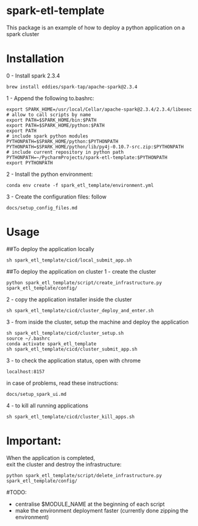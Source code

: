 # spark-etl-template
This package is an example of how to deploy 
a python application on a spark cluster

# Installation
0 - Install spark 2.3.4 
```
brew install eddies/spark-tap/apache-spark@2.3.4
```

1 - Append the following to.bashrc:
```
export SPARK_HOME=/usr/local/Cellar/apache-spark@2.3.4/2.3.4/libexec
# allow to call scripts by name
export PATH=$SPARK_HOME/bin:$PATH
export PATH=$SPARK_HOME/python:$PATH
export PATH
# include spark python modules
PYTHONPATH=$SPARK_HOME/python:$PYTHONPATH
PYTHONPATH=$SPARK_HOME/python/lib/py4j-0.10.7-src.zip:$PYTHONPATH
# include current repository in python path
PYTHONPATH=~/PycharmProjects/spark-etl-template:$PYTHONPATH 
export PYTHONPATH
```

2 - Install the python environment:
```
conda env create -f spark_etl_template/environment.yml
```
3 - Create the configuration files: follow 
```
docs/setup_config_files.md
```

# Usage
##To deploy the application locally
```
sh spark_etl_template/cicd/local_submit_app.sh
```

##To deploy the application on cluster
1 - create the cluster
```
python spark_etl_template/script/create_infrastructure.py spark_etl_template/config/
```
2 - copy the application installer inside the cluster
```
sh spark_etl_template/cicd/cluster_deploy_and_enter.sh
```
3 - from inside the cluster, setup the machine and deploy the application
```
sh spark_etl_template/cicd/cluster_setup.sh
source ~/.bashrc
conda activate spark_etl_template 
sh spark_etl_template/cicd/cluster_submit_app.sh
```

3 - to check the application status, open with chrome
```
localhost:8157
```
in case of problems, read these instructions: 
```
docs/setup_spark_ui.md
```

4 - to kill all running applications
```
sh spark_etl_template/cicd/cluster_kill_apps.sh
```

# Important:
When the application is completed,  
exit the cluster and destroy the infrastructure:
```
python spark_etl_template/script/delete_infrastructure.py spark_etl_template/config/
```

#TODO:
- centralise $MODULE_NAME at the beginning of each script
- make the environment deployment faster (currently done zipping the environment)